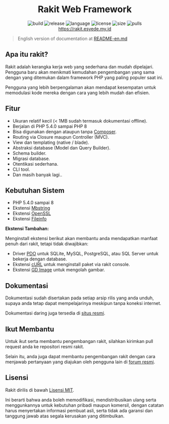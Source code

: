 <h1 align="center">Rakit Web Framework</h1>

<p align="center">
  <img src="https://github.com/esyede/rakit/workflows/build/badge.svg" alt="build"/>
  <img src="https://img.shields.io/github/v/release/esyede/rakit?include_prereleases" alt="release"/>
  <img src="https://img.shields.io/github/languages/top/esyede/rakit" alt="language"/>
  <img src="https://img.shields.io/github/license/esyede/rakit" alt="license"/>
  <img src="https://img.shields.io/github/languages/code-size/esyede/rakit" alt="size"/>
  <img src="https://img.shields.io/badge/PRs-welcome-brightgreen.svg" alt="pulls"/>
  <br>
  <a href="https://rakit.esyede.my.id">https://rakit.esyede.my.id</a>
</p>

> English version of documentation at [README-en.md](README-en.md)

## Apa itu rakit?

Rakit adalah kerangka kerja web yang sederhana dan mudah dipelajari.
Pengguna baru akan menikmati kemudahan pengembangan yang sama dengan yang ditemukan dalam
framework PHP yang paling populer saat ini.

Pengguna yang lebih berpengalaman akan mendapat kesempatan untuk memodulasi kode mereka
dengan cara yang lebih mudah dan efisien.

## Fitur

-   Ukuran relatif kecil (< 1MB sudah termasuk dokumentasi offline).
-   Berjalan di PHP 5.4.0 sampai PHP 8
-   Bisa digunakan dengan ataupun tanpa [Composer](https://getcomposer.org).
-   Routing via Closure maupun Controller (MVC).
-   View dan templating (native / blade).
-   Abstraksi database (Model dan Query Builder).
-   Schema builder.
-   Migrasi database.
-   Otentikasi sederhana.
-   CLI tool.
-   Dan masih banyak lagi..

## Kebutuhan Sistem

-   PHP 5.4.0 sampai 8
-   Ekstensi [Mbstring](https://www.php.net/manual/en/book.mbstring.php)
-   Ekstensi [OpenSSL](https://www.php.net/manual/en/book.openssl.php)
-   Ekstensi [Fileinfo](https://www.php.net/manual/en/book.fileinfo.php)

**Ekstensi Tambahan:**

Menginstall ekstensi berikut akan membantu anda mendapatkan manfaat penuh dari rakit,
tetapi tidak diwajibkan:

-   Driver [PDO](https://www.php.net/manual/en/pdo.installation.php) untuk SQLite,
    MySQL, PostgreSQL, atau SQL Server untuk bekerja dengan database.
-   Ekstensi [cURL](https://www.php.net/manual/en/book.curl.php) untuk menginstall paket via rakit console.
-   Ekstensi [GD Image](https://www.php.net/manual/en/book.image.php) untuk mengolah gambar.

## Dokumentasi

Dokumentasi sudah disertakan pada setiap arsip rilis yang anda unduh,
supaya anda tetap dapat mempelajarinya meskipun tanpa koneksi internet.

Dokumentasi daring juga tersedia di [situs resmi](https://rakit.esyede.my.id).

## Ikut Membantu

Untuk ikut serta membantu pengembangan rakit, silahkan kirimkan pull
request anda ke repositori resmi rakit.

Selain itu, anda juga dapat membantu pengembangan rakit dengan cara menjawab pertanyaan
yang diajukan oleh pengguna lain di [forum resmi](https://rakit.esyede.my.id/forum).

## Lisensi

Rakit dirilis di bawah [Lisensi MIT](http://www.opensource.org/licenses/mit-license.php).

Ini berarti bahwa anda boleh memodifikasi, mendistribusikan ulang serta menggunkannya untuk
kebutuhan pribadi maupun komersil, dengan catatan harus menyertakan informasi pembuat asli,
serta tidak ada garansi dan tanggung jawab atas segala kerusakan yang ditimbulkan.
